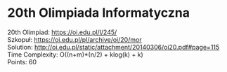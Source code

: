 # 20th Olimpiada Informatyczna
20th Olimpiad: https://oi.edu.pl/l/245/<br />
Szkopuł: https://oi.edu.pl/pl/archive/oi/20/mor <br />
Solution: http://oi.edu.pl/static/attachment/20140306/oi20.pdf#page=115 <br />
Time Complexity: O((n+m)*(n/2) + klog(k) + k)<br />
Points: 60 <br />